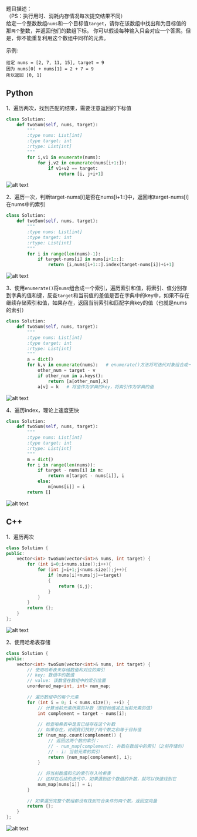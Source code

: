 题目描述：  
（PS：执行用时、消耗内存情况每次提交结果不同）  
给定一个整数数组`nums`和一个目标值`target`，请你在该数组中找出和为目标值的那`两个`整数，并返回他们的数组下标。
你可以假设每种输入只会对应一个答案。但是，你不能重复利用这个数组中同样的元素。

示例:
```
给定 nums = [2, 7, 11, 15], target = 9
因为 nums[0] + nums[1] = 2 + 7 = 9
所以返回 [0, 1]

```
## Python
1、遍历两次，找到匹配的结果，需要注意返回的下标值
```python
class Solution:
    def twoSum(self, nums, target):
        """
        :type nums: List[int]
        :type target: int
        :rtype: List[int]
        """
        for i,v1 in enumerate(nums):
            for j,v2 in enumerate(nums[i+1:]):
                if v1+v2 == target:
                    return [i, j+i+1]
```
![alt text](images/image-4.png)

2、遍历一次，判断target-nums[i]是否在nums[i+1::]中，返回i和target-nums[i]在nums中的索引  
```python
class Solution:
    def twoSum(self, nums, target):
        """
        :type nums: List[int]
        :type target: int
        :rtype: List[int]
        """
        for i in range(len(nums)-1):
            if target-nums[i] in nums[i+1::]:
                return [i,nums[i+1::].index(target-nums[i])+i+1]
```
![alt text](images/image-3.png)

3、使用`enumerate()`将`nums`组合成一个索引，遍历索引和值，将索引、值分别存到字典的值和键，反查`target`和当前值的差值是否在字典中的key中，如果不存在继续存储索引和值，如果存在，返回当前索引和匹配字典key的值（也就是nums的索引）
```python
class Solution:
    def twoSum(self, nums, target):
        """
        :type nums: List[int]
        :type target: int
        :rtype: List[int]
        """
        a = dict()
        for k,v in enumerate(nums):   # enumerate()方法将可迭代对象组合成一个索引序列  
            other_num = target - v
            if other_num in a.keys():
                return [a[other_num],k]
            a[v] = k   # 将值作为字典的key，将索引作为字典的值
```
![alt text](images/image-5.png)

4、遍历index，理论上速度更快
```python
class Solution:
    def twoSum(self, nums, target):
        """
        :type nums: List[int]
        :type target: int
        :rtype: List[int]
        """
        m = dict()
        for i in range(len(nums)):
            if target - nums[i] in m:
                return m[target - nums[i]], i
            else:
                m[nums[i]] = i
        return []
```
![alt text](images/image.png)


## C++

1、遍历两次
```c++
class Solution {
public:
    vector<int> twoSum(vector<int>& nums, int target) {
        for (int i=0;i<nums.size();i++){
            for (int j=i+1;j<nums.size();j++){
                if (nums[i]+nums[j]==target)
                {
                    return {i,j};
                }
            }
        }
        return {};
    }
};
```
![alt text](images/image-8.png)

2、使用哈希表存储
```c++
class Solution {
public:
    vector<int> twoSum(vector<int>& nums, int target) {
        // 使用哈希表来存储数值和对应的索引
        // key: 数组中的数值
        // value: 该数值在数组中的索引位置
        unordered_map<int, int> num_map;
        
        // 遍历数组中的每个元素
        for (int i = 0; i < nums.size(); ++i) {
            // 计算当前元素所需的补数（即目标值减去当前元素的值）
            int complement = target - nums[i];
            
            // 检查哈希表中是否已经存在这个补数
            // 如果存在，说明我们找到了两个数之和等于目标值
            if (num_map.count(complement)) {
                // 返回这两个数的索引：
                // - num_map[complement]: 补数在数组中的索引（之前存储的）
                // - i: 当前元素的索引
                return {num_map[complement], i};
            }
            
            // 将当前数值和它的索引存入哈希表
            // 这样在后续的迭代中，如果遇到这个数值的补数，就可以快速找到它
            num_map[nums[i]] = i;
        }
        
        // 如果遍历完整个数组都没有找到符合条件的两个数，返回空向量
        return {};
    }
};
```
![alt text](images/image-7.png)











